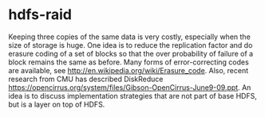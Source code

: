 hdfs-raid
=========

Keeping three copies of the same data is very costly, especially when the size of storage is huge. One idea is to reduce the replication factor and do erasure coding of a set of blocks so that the over probability of failure of a block remains the same as before. Many forms of error-correcting codes are available, see http://en.wikipedia.org/wiki/Erasure_code. Also, recent research from CMU has described DiskReduce https://opencirrus.org/system/files/Gibson-OpenCirrus-June9-09.ppt. An idea is to discuss implementation strategies that are not part of base HDFS, but is a layer on top of HDFS.
